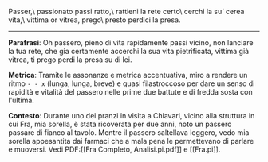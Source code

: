 Passer,\\
passionato passi ratto,\\
rattieni la rete certo\\
cerchi la su’ cerea vita,\\
vittima or vitrea, prego\\
presto perdici la presa.

---
**Parafrasi**: Oh passero, pieno di vita rapidamente passi vicino, non lanciare la tua rete, che gia certamente accerchi la sua vita pietrificata, vittima già vitrea, ti prego perdi la presa su di lei.

**Metrica**: Tramite le assonanze e metrica accentuativa, miro a rendere un ritmo `- - x` (lunga, lunga, breve) e quasi filastroccoso per dare un senso di rapidità e vitalità del passero nelle prime due battute e di fredda sosta con l'ultima.

**Contesto**: Durante uno dei pranzi in visita a Chiavari, vicino alla struttura in cui Fra, mia sorella, è stata ricoverata per due anni, noto un passero passare di fianco al tavolo. Mentre il passero saltellava leggero, vedo mia sorella appesantita dai farmaci che a mala pena le permettevano di parlare e muoversi. Vedi PDF:[[Fra Completo, Analisi.pi.pdf]] e [[Fra.pi]].